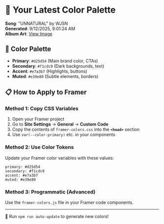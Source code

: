 # 🎨 Your Latest Color Palette

**Song**: "UNNATURAL" by WJSN  
**Generated**: 9/12/2025, 9:01:24 AM  
**Album Art**: [View Image](https://lastfm.freetls.fastly.net/i/u/300x300/1f1f4de4eb85fd65f216b7aef922db99.jpg)

## 🎨 Color Palette
- **Primary**: `#d25d54` (Main brand color, CTAs)
- **Secondary**: `#f1cdc9` (Dark backgrounds, text)  
- **Accent**: `#e7a3b7` (Highlights, buttons)
- **Muted**: `#e39e80` (Subtle elements, borders)

## 📋 How to Apply to Framer

### Method 1: Copy CSS Variables
1. Open your Framer project
2. Go to **Site Settings** → **General** → **Custom Code**
3. Copy the contents of `framer-colors.css` into the **`<head>`** section
4. Use `var(--color-primary)` etc. in your components

### Method 2: Use Color Tokens
Update your Framer color variables with these values:
```
primary: #d25d54
secondary: #f1cdc9
accent: #e7a3b7
muted: #e39e80
```

### Method 3: Programmatic (Advanced)
Use the `framer-colors.js` file in your Framer code components.

---
🔄 Run `npm run auto-update` to generate new colors!